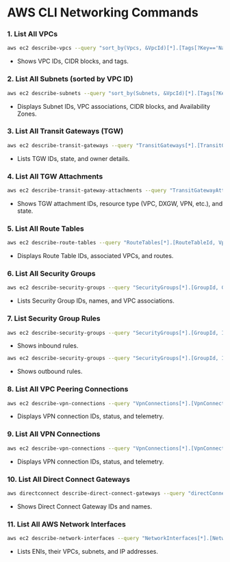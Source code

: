 AWS CLI Networking Commands
========

### 1. List All VPCs
```bash
aws ec2 describe-vpcs --query "sort_by(Vpcs, &VpcId)[*].[Tags[?Key=='Name']|[0].Value, VpcId, CidrBlock]" --output table
```
- Shows VPC IDs, CIDR blocks, and tags.

### 2. List All Subnets (sorted by VPC ID)
```bash
aws ec2 describe-subnets --query "sort_by(Subnets, &VpcId)[*].[Tags[?Key=='Name']|[0].Value, SubnetId, VpcId, CidrBlock, AvailabilityZone]" --output table
```
- Displays Subnet IDs, VPC associations, CIDR blocks, and Availability Zones.

### 3. List All Transit Gateways (TGW)
```bash
aws ec2 describe-transit-gateways --query "TransitGateways[*].[TransitGatewayId, State, OwnerId, Description]" --output table
```
- Lists TGW IDs, state, and owner details.

### 4. List All TGW Attachments
```bash
aws ec2 describe-transit-gateway-attachments --query "TransitGatewayAttachments[*].[TransitGatewayAttachmentId, TransitGatewayId, ResourceType, State, ResourceId]" --output table
```
- Shows TGW attachment IDs, resource type (VPC, DXGW, VPN, etc.), and state.

### 5. List All Route Tables
```bash
aws ec2 describe-route-tables --query "RouteTables[*].[RouteTableId, VpcId, Routes]" --output json
```
- Displays Route Table IDs, associated VPCs, and routes.

### 6. List All Security Groups
```bash
aws ec2 describe-security-groups --query "SecurityGroups[*].[GroupId, GroupName, VpcId, Description]" --output table
```
- Lists Security Group IDs, names, and VPC associations.

### 7. List Security Group Rules
```bash
aws ec2 describe-security-groups --query "SecurityGroups[*].[GroupId, IpPermissions]" --output json
```
- Shows inbound rules.
```bash
aws ec2 describe-security-groups --query "SecurityGroups[*].[GroupId, IpPermissionsEgress]" --output json
```
- Shows outbound rules.

### 8. List All VPC Peering Connections
```bash
aws ec2 describe-vpn-connections --query "VpnConnections[*].[VpnConnectionId, State, VgwTelemetry]" --output table
```
- Displays VPN connection IDs, status, and telemetry.

### 9. List All VPN Connections
```bash
aws ec2 describe-vpn-connections --query "VpnConnections[*].[VpnConnectionId, State, VgwTelemetry]" --output table
```
- Displays VPN connection IDs, status, and telemetry.

### 10. List All Direct Connect Gateways
```bash
aws directconnect describe-direct-connect-gateways --query "directConnectGateways[*].[directConnectGatewayId, directConnectGatewayName]" --output table
```
- Shows Direct Connect Gateway IDs and names.

### 11. List All AWS Network Interfaces
```bash
aws ec2 describe-network-interfaces --query "NetworkInterfaces[*].[NetworkInterfaceId, VpcId, SubnetId, PrivateIpAddress, Status]" --output table
```
- Lists ENIs, their VPCs, subnets, and IP addresses.